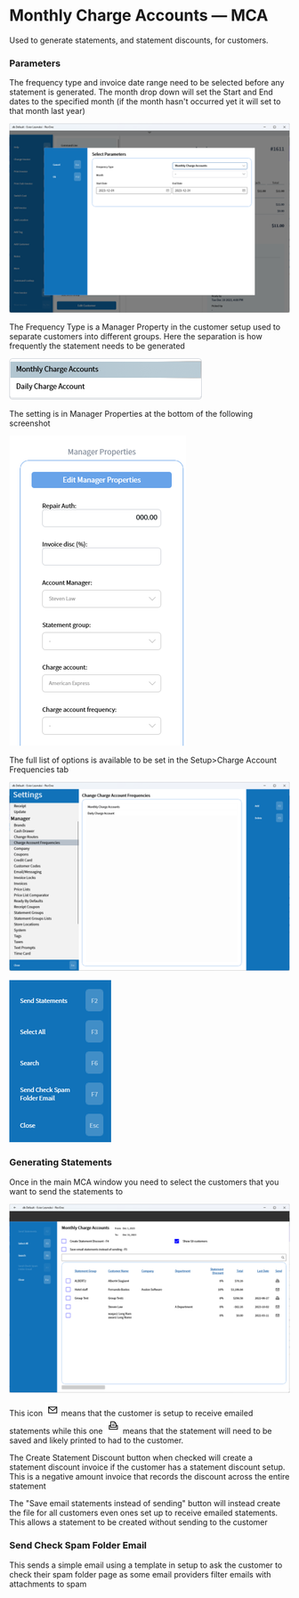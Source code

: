 # Monthly Charge Accounts — MCA

Used to generate statements, and statement discounts, for customers.

### Parameters

The frequency type and invoice date range need to be selected before any statement is generated. The month drop down will set the Start and End dates to the specified month (if the month hasn't occurred yet it will set to that month last year)

![Parameters](/.attachments/Documentation/MonthlyChargeAccounts-Parameters.png "Parameters")

The Frequency Type is a Manager Property in the customer setup used to separate customers into different groups. Here the separation is how frequently the statement needs to be generated

![Frequency Types](/.attachments/Documentation/MonthlyChargeAccounts-FrequencyType.png "Frequency Types")

The setting is in Manager Properties at the bottom of the following screenshot

![Customer Setting](/.attachments/Documentation/MonthlyChargeAccounts-ChargeAccountFrequency.png "Frequency Types")

The full list of options is available to be set in the Setup>Charge Account Frequencies tab

![Setup — Change Charge Account Frequencies](/.attachments/Documentation/MonthlyChargeAccounts-Setup-ChargeAccountFrequencies.png "Setup — Change Charge Account Frequencies")

![Buttons](/.attachments/Documentation/MonthlyChargeAccounts-Buttons.png "Buttons")

### Generating Statements

Once in the main MCA window you need to select the customers that you want to send the statements to

![Main](/.attachments/Documentation/MonthlyChargeAccounts.png "Monthly Charge Accounts")

This icon ![Email](/.attachments/Documentation/MonthlyChargeAccounts-Email.png "Email") means that the customer is setup to receive emailed statements while this one ![Print](/.attachments/Documentation/MonthlyChargeAccounts-Print.png "Print") means that the statement will need to be saved and likely printed to had to the customer.

The Create Statement Discount button when checked will create a statement discount invoice if the customer has a statement discount setup. This is a negative amount invoice that records the discount across the entire statement

The "Save email statements instead of sending" button will instead create the file for all customers even ones set up to receive emailed statements. This allows a statement to be created without sending to the customer

### Send Check Spam Folder Email

This sends a simple email using a template in setup to ask the customer to check their spam folder page as some email providers filter emails with attachments to spam